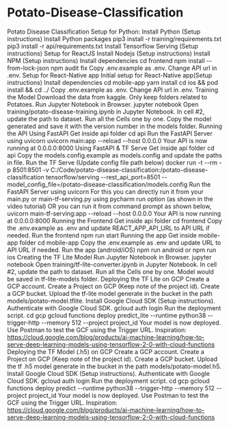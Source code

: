 # Potato-Disease-Classification
Potato Disease Classification Setup for Python: Install Python (Setup instructions)  Install Python packages  pip3 install -r training/requirements.txt pip3 install -r api/requirements.txt Install Tensorflow Serving (Setup instructions) Setup for ReactJS Install Nodejs (Setup instructions) Install NPM (Setup instructions) Install dependencies cd frontend npm install --from-lock-json npm audit fix Copy .env.example as .env.  Change API url in .env.  Setup for React-Native app Initial setup for React-Native app(Setup instructions)  Install dependencies  cd mobile-app yarn install cd ios &amp;&amp; pod install &amp;&amp; cd ../ Copy .env.example as .env.  Change API url in .env.  Training the Model Download the data from kaggle. Only keep folders related to Potatoes. Run Jupyter Notebook in Browser. jupyter notebook Open training/potato-disease-training.ipynb in Jupyter Notebook. In cell #2, update the path to dataset. Run all the Cells one by one. Copy the model generated and save it with the version number in the models folder. Running the API Using FastAPI Get inside api folder cd api Run the FastAPI Server using uvicorn uvicorn main:app --reload --host 0.0.0.0 Your API is now running at 0.0.0.0:8000 Using FastAPI &amp; TF Serve Get inside api folder cd api Copy the models.config.example as models.config and update the paths in file. Run the TF Serve (Update config file path below) docker run -t --rm -p 8501:8501 -v C:/Code/potato-disease-classification:/potato-disease-classification tensorflow/serving --rest_api_port=8501 --model_config_file=/potato-disease-classification/models.config Run the FastAPI Server using uvicorn For this you can directly run it from your main.py or main-tf-serving.py using pycharm run option (as shown in the video tutorial) OR you can run it from command prompt as shown below, uvicorn main-tf-serving:app --reload --host 0.0.0.0 Your API is now running at 0.0.0.0:8000 Running the Frontend Get inside api folder cd frontend Copy the .env.example as .env and update REACT_APP_API_URL to API URL if needed. Run the frontend npm run start Running the app Get inside mobile-app folder cd mobile-app Copy the .env.example as .env and update URL to API URL if needed.  Run the app (android/iOS)  npm run android or  npm run ios Creating the TF Lite Model Run Jupyter Notebook in Browser. jupyter notebook Open training/tf-lite-converter.ipynb in Jupyter Notebook. In cell #2, update the path to dataset. Run all the Cells one by one. Model would be saved in tf-lite-models folder. Deploying the TF Lite on GCP Create a GCP account. Create a Project on GCP (Keep note of the project id). Create a GCP bucket. Upload the tf-lite model generate in the bucket in the path models/potato-model.tflite. Install Google Cloud SDK (Setup instructions). Authenticate with Google Cloud SDK. gcloud auth login Run the deployment script. cd gcp gcloud functions deploy predict_lite --runtime python38 --trigger-http --memory 512 --project project_id Your model is now deployed. Use Postman to test the GCF using the Trigger URL. Inspiration: https://cloud.google.com/blog/products/ai-machine-learning/how-to-serve-deep-learning-models-using-tensorflow-2-0-with-cloud-functions  Deploying the TF Model (.h5) on GCP Create a GCP account. Create a Project on GCP (Keep note of the project id). Create a GCP bucket. Upload the tf .h5 model generate in the bucket in the path models/potato-model.h5. Install Google Cloud SDK (Setup instructions). Authenticate with Google Cloud SDK. gcloud auth login Run the deployment script. cd gcp gcloud functions deploy predict --runtime python38 --trigger-http --memory 512 --project project_id Your model is now deployed. Use Postman to test the GCF using the Trigger URL. Inspiration: https://cloud.google.com/blog/products/ai-machine-learning/how-to-serve-deep-learning-models-using-tensorflow-2-0-with-cloud-functions
